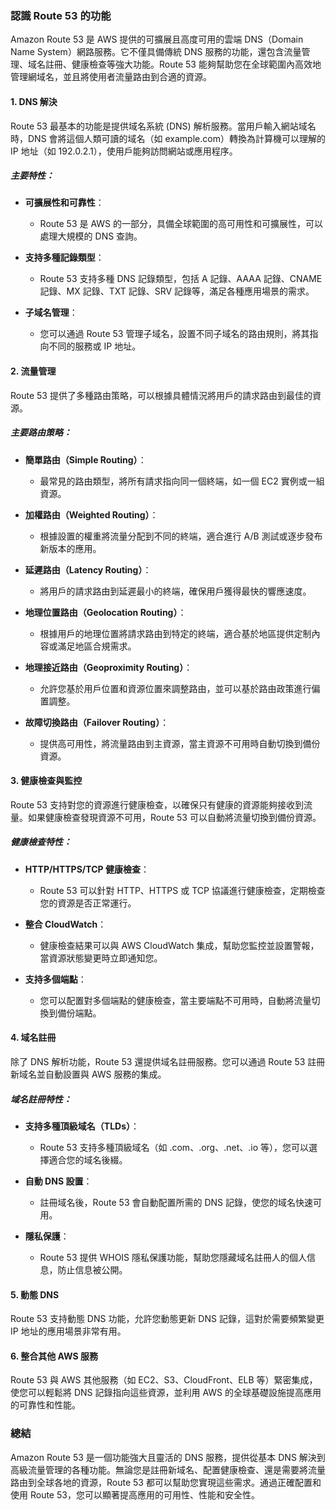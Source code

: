 ### 認識 Route 53 的功能

Amazon Route 53 是 AWS 提供的可擴展且高度可用的雲端 DNS（Domain Name System）網路服務。它不僅具備傳統 DNS 服務的功能，還包含流量管理、域名註冊、健康檢查等強大功能。Route 53 能夠幫助您在全球範圍內高效地管理網域名，並且將使用者流量路由到合適的資源。

#### **1. DNS 解決**

Route 53 最基本的功能是提供域名系統 (DNS) 解析服務。當用戶輸入網站域名時，DNS 會將這個人類可讀的域名（如 example.com）轉換為計算機可以理解的 IP 地址（如 192.0.2.1），使用戶能夠訪問網站或應用程序。

##### **主要特性：**

- **可擴展性和可靠性**：
  - Route 53 是 AWS 的一部分，具備全球範圍的高可用性和可擴展性，可以處理大規模的 DNS 查詢。

- **支持多種記錄類型**：
  - Route 53 支持多種 DNS 記錄類型，包括 A 記錄、AAAA 記錄、CNAME 記錄、MX 記錄、TXT 記錄、SRV 記錄等，滿足各種應用場景的需求。

- **子域名管理**：
  - 您可以通過 Route 53 管理子域名，設置不同子域名的路由規則，將其指向不同的服務或 IP 地址。

#### **2. 流量管理**

Route 53 提供了多種路由策略，可以根據具體情況將用戶的請求路由到最佳的資源。

##### **主要路由策略：**

- **簡單路由（Simple Routing）**：
  - 最常見的路由類型，將所有請求指向同一個終端，如一個 EC2 實例或一組資源。

- **加權路由（Weighted Routing）**：
  - 根據設置的權重將流量分配到不同的終端，適合進行 A/B 測試或逐步發布新版本的應用。

- **延遲路由（Latency Routing）**：
  - 將用戶的請求路由到延遲最小的終端，確保用戶獲得最快的響應速度。

- **地理位置路由（Geolocation Routing）**：
  - 根據用戶的地理位置將請求路由到特定的終端，適合基於地區提供定制內容或滿足地區合規需求。

- **地理接近路由（Geoproximity Routing）**：
  - 允許您基於用戶位置和資源位置來調整路由，並可以基於路由政策進行偏置調整。

- **故障切換路由（Failover Routing）**：
  - 提供高可用性，將流量路由到主資源，當主資源不可用時自動切換到備份資源。

#### **3. 健康檢查與監控**

Route 53 支持對您的資源進行健康檢查，以確保只有健康的資源能夠接收到流量。如果健康檢查發現資源不可用，Route 53 可以自動將流量切換到備份資源。

##### **健康檢查特性：**

- **HTTP/HTTPS/TCP 健康檢查**：
  - Route 53 可以針對 HTTP、HTTPS 或 TCP 協議進行健康檢查，定期檢查您的資源是否正常運行。

- **整合 CloudWatch**：
  - 健康檢查結果可以與 AWS CloudWatch 集成，幫助您監控並設置警報，當資源狀態變更時立即通知您。

- **支持多個端點**：
  - 您可以配置對多個端點的健康檢查，當主要端點不可用時，自動將流量切換到備份端點。

#### **4. 域名註冊**

除了 DNS 解析功能，Route 53 還提供域名註冊服務。您可以通過 Route 53 註冊新域名並自動設置與 AWS 服務的集成。

##### **域名註冊特性：**

- **支持多種頂級域名（TLDs）**：
  - Route 53 支持多種頂級域名（如 .com、.org、.net、.io 等），您可以選擇適合您的域名後綴。

- **自動 DNS 設置**：
  - 註冊域名後，Route 53 會自動配置所需的 DNS 記錄，使您的域名快速可用。

- **隱私保護**：
  - Route 53 提供 WHOIS 隱私保護功能，幫助您隱藏域名註冊人的個人信息，防止信息被公開。

#### **5. 動態 DNS**

Route 53 支持動態 DNS 功能，允許您動態更新 DNS 記錄，這對於需要頻繁變更 IP 地址的應用場景非常有用。

#### **6. 整合其他 AWS 服務**

Route 53 與 AWS 其他服務（如 EC2、S3、CloudFront、ELB 等）緊密集成，使您可以輕鬆將 DNS 記錄指向這些資源，並利用 AWS 的全球基礎設施提高應用的可靠性和性能。

### 總結

Amazon Route 53 是一個功能強大且靈活的 DNS 服務，提供從基本 DNS 解決到高級流量管理的各種功能。無論您是註冊新域名、配置健康檢查、還是需要將流量路由到全球各地的資源，Route 53 都可以幫助您實現這些需求。通過正確配置和使用 Route 53，您可以顯著提高應用的可用性、性能和安全性。